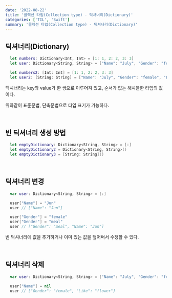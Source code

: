 ```yaml
---
date: '2022-08-22'
title: '콜렉션 타입(Collection type) - 딕셔너리(Dictionary)'
categories: ['TIL', 'Swift']
summary: '콜렉션 타입(Collection type) - 딕셔너리(Dictionary)'
---
```


## 딕셔너리(Dictionary)

```swift
  let numbers: Dictionary<Int, Int> = [1: 1, 2: 2, 3: 3]
  let user: Dictionary<String, String> = ["Name": "July", "Gender": "female", "Like": "flower"]

  let numbers2: [Int: Int] = [1: 1, 2: 2, 3: 3]
  let user2: [String: String] = ["Name": "July", "Gender": "female", "Like": "flower"]
```

딕셔너리는 key와 value가 한 쌍으로 이루어져 있고, 순서가 없는 해셔블한 타입의 값이다.

위와같이 표준문법, 단축문법으로 타입 표기가 가능하다.

<br/>

## 빈 딕셔너리 생성 방법

```swift
  let emptyDictionary: Dictionary<String, String> = [:]
  let emptyDictionary2 = Dictionary<String, String>()
  let emptyDictionary3 = [String: String]()
```

<br/>

## 딕셔너리 변경

```swift
  var user: Dictionary<String, String> = [:]

  user["Name"] = "Jun"
  user // ["Name": "Jun"]

  user["Gender"] = "female"
  user["Gender"] = "meal"
  user // ["Gender": "meal", "Name": "Jun"]
```

빈 딕셔너리에 값을 추가하거나 이미 있는 값을 덮어써서 수정할 수 있다.

<br/>

## 딕셔너리 삭제

```swift
  var user: Dictionary<String, String> = ["Name": "July", "Gender": "female", "Like": "flower"]

  user["Name"] = nil
  user // ["Gender": "female", "Like": "flower"]
```

